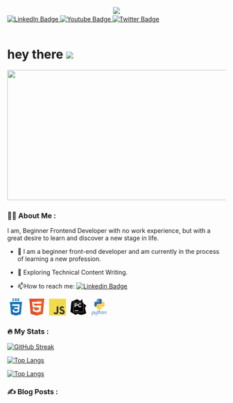 <div id="header" align="center">
  <img src="https://media2.giphy.com/media/102h4wsmCG2s12/giphy.gif?cid=ecf05e47us0splbbscmjn59yfqpymd0i13k2l81jxlll0u1r&ep=v1_gifs_search&rid=giphy.gif&ct=g" width="400"/>
</div>


<div id="badges">
  <a href="https://www.linkedin.com/in/artem-rubchenko-984b6a169/" target="_blank">
    <img src="https://img.shields.io/badge/LinkedIn-blue?style=for-the-badge&logo=linkedin&logoColor=white" alt="LinkedIn Badge"/>
  </a>
  <a href="https://www.youtube.com/channel/UCkAZEOYHvFxaI_Bz9OodhOg" target="_blank">
    <img src="https://img.shields.io/badge/YouTube-red?style=for-the-badge&logo=youtube&logoColor=white" alt="Youtube Badge"/>
  </a>
  <a href="https://twitter.com/94Blackwalker" target="_blank">
    <img src="https://img.shields.io/badge/Twitter-blue?style=for-the-badge&logo=twitter&logoColor=white" alt="Twitter Badge"/>
  </a>
</div>

<img src="https://komarev.com/ghpvc/?username=RubchenkoArtem&style=flat-square&color=blue" alt=""/>

<h1>
  hey there
  <img src="https://media.giphy.com/media/hvRJCLFzcasrR4ia7z/giphy.gif" width="30px"/>
</h1>

<div align="center">
  <img src="https://media2.giphy.com/media/NGh8Gp1M2hkqVEnuZW/giphy.gif?cid=ecf05e47c3ghwxbv6335w23a6ozhw5vcc0ply8mi7htwhafn&ep=v1_gifs_search&rid=giphy.gif&ct=g" width="600" height="300"/>
</div>

### :woman_technologist: About Me :
I am, Beginner Frontend Developer with no work experience, but with a great desire to learn and discover a new stage in life.
- :telescope: I am a beginner front-end developer and am currently in the process of learning a new profession.

- :seedling: Exploring Technical Content Writing.

- :mailbox:How to reach me: [![Linkedin Badge](https://img.shields.io/badge/-kakbar-blue?style=flat&logo=Linkedin&logoColor=white)](https://www.linkedin.com/in/artem-rubchenko-984b6a169/)

<div>
  <img src="https://github.com/devicons/devicon/blob/master/icons/css3/css3-plain-wordmark.svg"  title="CSS3" alt="CSS" width="40" height="40"/>&nbsp;
  <img src="https://github.com/devicons/devicon/blob/master/icons/html5/html5-original.svg" title="HTML5" alt="HTML" width="40" height="40"/>&nbsp;
  <img src="https://github.com/devicons/devicon/blob/master/icons/javascript/javascript-original.svg" title="JavaScript" alt="JavaScript" width="40" height="40"/>&nbsp;
  <img src="https://raw.githubusercontent.com/devicons/devicon/1119b9f84c0290e0f0b38982099a2bd027a48bf1/icons/pycharm/pycharm-plain.svg" title="PyCharm" alt="PyCharm" width="40" height="40"/>&nbsp;
  <img src="https://github.com/devicons/devicon/blob/master/icons/python/python-original-wordmark.svg" title="Python" alt="Python" width="40" height="40"/>&nbsp;
  
  ### :fire: My Stats :
  
  [![GitHub Streak](http://github-readme-streak-stats.herokuapp.com?user=RubchenkoArtem&theme=dark&background=000000)](https://git.io/streak-stats)

  [![Top Langs](https://github-readme-stats.vercel.app/api/top-langs/?username=RubchenkoArtem)](https://github.com/anuraghazra/github-readme-stats)

  [![Top Langs](https://github-readme-stats.vercel.app/api/top-langs/?username=RubchenkoArtem&layout=compact&theme=vision-friendly-dark)](https://github.com/anuraghazra/github-readme-stats)

  ### :writing_hand: Blog Posts :
  <!-- BLOG-POST-LIST:START -->

<!-- BLOG-POST-LIST:END -->
  



